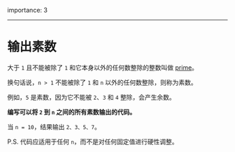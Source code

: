importance: 3

---

# 输出素数

大于 `1` 且不能被除了 `1` 和它本身以外的任何数整除的整数叫做 [prime](https://en.wikipedia.org/wiki/Prime_number)。

换句话说，`n > 1` 不能被除了 `1` 和 `n` 以外的任何数整除，则称为素数。

例如，`5` 是素数，因为它不能被 `2`、`3` 和 `4` 整除，会产生余数。

**编写可以将 `2` 到 `n` 之间的所有素数输出的代码。**

当 `n = 10`，结果输出 `2、3、5、7`。

P.S. 代码应适用于任何 `n`，而不是对任何固定值进行硬性调整。
